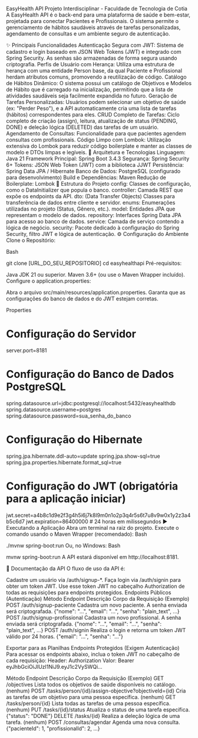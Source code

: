 EasyHealth API
Projeto Interdisciplinar - Faculdade de Tecnologia de Cotia
A EasyHealth API é o back-end para uma plataforma de saúde e bem-estar, projetada para conectar Pacientes e Profissionais. O sistema permite o gerenciamento de hábitos saudáveis através de tarefas personalizadas, agendamento de consultas e um ambiente seguro de autenticação.

✨ Principais Funcionalidades
Autenticação Segura com JWT: Sistema de cadastro e login baseado em JSON Web Tokens (JWT) e integrado com Spring Security. As senhas são armazenadas de forma segura usando criptografia.
Perfis de Usuário com Herança: Utiliza uma estrutura de herança com uma entidade Person base, da qual Paciente e Profissional herdam atributos comuns, promovendo a reutilização de código.
Catálogo de Hábitos Dinâmico: O sistema possui um catálogo de Objetivos e Modelos de Hábito que é carregado na inicialização, permitindo que a lista de atividades saudáveis seja facilmente expandida no futuro.
Geração de Tarefas Personalizadas: Usuários podem selecionar um objetivo de saúde (ex: "Perder Peso"), e a API automaticamente cria uma lista de tarefas (hábitos) correspondentes para eles.
CRUD Completo de Tarefas: Ciclo completo de criação (assign), leitura, atualização de status (PENDING, DONE) e deleção lógica (DELETED) das tarefas de um usuário.
Agendamento de Consultas: Funcionalidade para que pacientes agendem consultas com profissionais.
Código Limpo com Lombok: Utilização extensiva do Lombok para reduzir código boilerplate e manter as classes de modelo e DTOs limpas e legíveis.
🚀 Arquitetura e Tecnologias
Linguagem: Java 21
Framework Principal: Spring Boot 3.4.3
Segurança: Spring Security 6+
Tokens: JSON Web Token (JWT) com a biblioteca JJWT
Persistência: Spring Data JPA / Hibernate
Banco de Dados: PostgreSQL (configurado para desenvolvimento)
Build e Dependências: Maven
Redução de Boilerplate: Lombok
📂 Estrutura do Projeto
config: Classes de configuração, como o DataInitializer que popula o banco.
controller: Camada REST que expõe os endpoints da API.
dto: (Data Transfer Objects) Classes para transferência de dados entre cliente e servidor.
enums: Enumerações utilizadas no projeto (Status, Gênero, etc.).
model: Entidades JPA que representam o modelo de dados.
repository: Interfaces Spring Data JPA para acesso ao banco de dados.
service: Camada de serviço contendo a lógica de negócio.
security: Pacote dedicado à configuração do Spring Security, filtro JWT e lógica de autenticação.
⚙️ Configuração do Ambiente
Clone o Repositório:

Bash

git clone [URL_DO_SEU_REPOSITORIO]
cd easyhealthapi
Pré-requisitos:

Java JDK 21 ou superior.
Maven 3.6+ (ou use o Maven Wrapper incluído).
Configure o application.properties:

Abra o arquivo src/main/resources/application.properties.
Garanta que as configurações do banco de dados e do JWT estejam corretas.
<!-- end list -->

Properties

# Configuração do Servidor
server.port=8181

# Configuração do Banco de Dados PostgreSQL
spring.datasource.url=jdbc:postgresql://localhost:5432/easyhealthdb
spring.datasource.username=postgres
spring.datasource.password=sua_senha_do_banco

# Configuração do Hibernate
spring.jpa.hibernate.ddl-auto=update
spring.jpa.show-sql=true
spring.jpa.properties.hibernate.format_sql=true

# Configuração do JWT (obrigatória para a aplicação iniciar)
jwt.secret=a4b8c1d9e2f3g4h5i6j7k8l9m0n1o2p3q4r5s6t7u8v9w0x1y2z3a4b5c6d7
jwt.expiration=86400000 # 24 horas em milissegundos
▶️ Executando a Aplicação
Abra um terminal na raiz do projeto.
Execute o comando usando o Maven Wrapper (recomendado):
Bash

./mvnw spring-boot:run
Ou, no Windows:
Bash

mvnw spring-boot:run
A API estará disponível em http://localhost:8181.

📖 Documentação da API
O fluxo de uso da API é:

Cadastre um usuário via /auth/signup-*.
Faça login via /auth/signin para obter um token JWT.
Use esse token JWT no cabeçalho Authorization de todas as requisições para endpoints protegidos.
Endpoints Públicos (Autenticação)
Método	Endpoint	Descrição	Corpo da Requisição (Exemplo)
POST	/auth/signup-paciente	Cadastra um novo paciente. A senha enviada será criptografada.	{"nome": "...", "email": "...", "senha": "plain_text", ...}
POST	/auth/signup-profissional	Cadastra um novo profissional. A senha enviada será criptografada.	{"nome": "...", "email": "...", "senha": "plain_text", ...}
POST	/auth/signin	Realiza o login e retorna um token JWT válido por 24 horas.	{"email": "...", "senha": "..."}

Exportar para as Planilhas
Endpoints Protegidos (Exigem Autenticação)
Para acessar os endpoints abaixo, inclua o token JWT no cabeçalho de cada requisição:
Header: Authorization
Valor: Bearer eyJhbGciOiJIUzI1NiJ9.eyJ1c2VySWQi...

Método	Endpoint	Descrição	Corpo da Requisição (Exemplo)
GET	/objectives	Lista todos os objetivos de saúde disponíveis no catálogo.	(nenhum)
POST	/tasks/person/{id}/assign-objective?objectiveId={id}	Cria as tarefas de um objetivo para uma pessoa específica.	(nenhum)
GET	/tasks/person/{id}	Lista todas as tarefas de uma pessoa específica.	(nenhum)
PUT	/tasks/{id}/status	Atualiza o status de uma tarefa específica.	{"status": "DONE"}
DELETE	/tasks/{id}	Realiza a deleção lógica de uma tarefa.	(nenhum)
POST	/consultas/agendar	Agenda uma nova consulta.	{"pacienteId": 1, "profissionalId": 2, ...}
